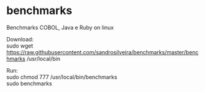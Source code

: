 # benchmarks
Benchmarks COBOL, Java e Ruby on linux

Download:<br>
sudo wget https://raw.githubusercontent.com/sandrosilveira/benchmarks/master/benchmarks /usr/local/bin<br>

Run:<br>
sudo chmod 777 /usr/local/bin/benchmarks<br>
sudo benchmarks<br>

